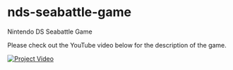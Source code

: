 # nds-seabattle-game
Nintendo DS Seabattle Game

Please check out the YouTube video below for the description of the game.


[![Project Video](https://img.youtube.com/vi/n62QHNBFsZo/0.jpg)](https://www.youtube.com/watch?v=n62QHNBFsZo)
